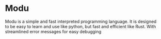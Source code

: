 # Modu

Modu is a simple and fast interpreted programming language. 
It is designed to be easy to learn and use like python,
but fast and efficient like Rust.
With streamlined error messages for easy debugging